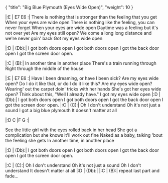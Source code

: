 {
  "title": "Big Blue Plymouth (Eyes Wide Open)", "weight": 10
}

|:E   |   E7 E6 :|
There is nothing that is stronger than the feeling that you get
When your eyes are wide open
There is nothing like the feeling, you can never forget
When your eyes are wide open
Daytime was a feeling but it's not over yet
Are my eyes still open?
We come a long long distance and we're never goin' back
Got my eyes wide open

|:D   |   (Db):|
I got both doors open
I got both doors open
I got the back door open
I got the screen door open.

|:C   |   (B):|
In another time
In another place
There's a train running through
Right through the middle of the house

|:E   |   E7 E6 :|
Have I been dreaming, or have I been sick?
Are my eyes wide open?
Do I do it like that, or do I do it like this?
Are my eyes wide open?
Wearing' out the carpet doin' tricks with her hands
She's got her eyes wide open?
Think about this, "Well I already have."
I got my eyes wide open
|:D   |   (Db):|
I got both doors open
I got both doors open
I got the back door open
I got the screen door open.
|:C   |   (C):|
Oh I don't understand
Oh it's not just a sound
I got a big blue plymouth
It doesn't matter at all

|:D C |F G :|

See the little girl with the eyes rolled back in her head
She got a complication but she knows it'll work out fine
Naked as a baby, talking 'bout the feeling she gets
In another time, in another place

|:D   |   (Db):|
I got both doors open
I got both doors open
I got the back door open
I got the screen door open.

|:C   |   (C):|
Oh I don't understand
Oh it's not just a sound
Oh I don't understand
It doesn't matter at all
|:D   |  (Db):|
|:C   |   (B):|
repeat last part and fade...
